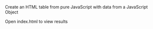 Create an HTML table from pure JavaScript with data from a JavaScript Object

Open index.html to view results
